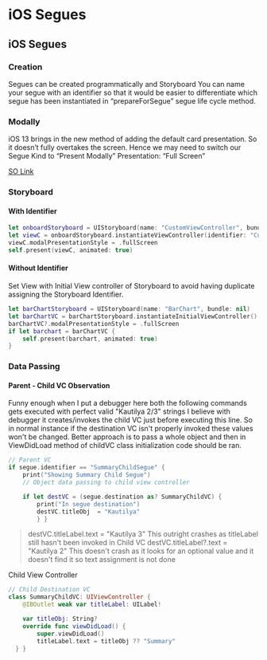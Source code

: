 # iOS Segues

## iOS Segues

### Creation

Segues can be created programmatically and Storyboard You can name your segue with an identifier so that it would be easier to differentiate which segue has been instantiated in “prepareForSegue” segue life cycle method.

### Modally

iOS 13 brings in the new method of adding the default card presentation. So it doesn’t fully overtakes the screen. Hence we may need to switch our Segue Kind to “Present Modally” Presentation: “Full Screen”

[SO Link](https://stackoverflow.com/questions/56435510/presenting-modal-in-ios-13-fullscreen)

### Storyboard

#### With Identifier

```swift
let onboardStoryboard = UIStoryboard(name: "CustomViewController", bundle: nil)
let viewC = onboardStoryboard.instantiateViewController(identifier: "CustomViewController")
viewC.modalPresentationStyle = .fullScreen
self.present(viewC, animated: true)
```

#### Without Identifier

Set View with Initial View controller of Storyboard to avoid having duplicate assigning the Storyboard Identifier.

```swift
let barChartStoryboard = UIStoryboard(name: "BarChart", bundle: nil)
let barChartVC = barChartStoryboard.instantiateInitialViewController()
barChartVC?.modalPresentationStyle = .fullScreen
if let barchart = barChartVC {
    self.present(barchart, animated: true)
}
```

### Data Passing

#### Parent - Child VC Observation

Funny enough when I put a debugger here both the following commands gets executed with perfect valid "Kautilya 2/3" strings I believe with debugger it creates/invokes the child VC just before executing this line. So in normal instance if the destination VC isn't properly invoked these values won't be changed. Better approach is to pass a whole object and then in ViewDidLoad method of childVC class initialization code should be ran.

```swift
// Parent VC
if segue.identifier == "SummaryChildSegue" {
    print("Showing Summary Child Segue")
    // Object data passing to child view controller

    if let destVC = (segue.destination as? SummaryChildVC) {
        print("In segue destination")
        destVC.titleObj  = "Kautilya"
        } }
```

> destVC.titleLabel.text = "Kautilya 3" This outright crashes as titleLabel still hasn't been invoked in Child VC destVC.titleLabel?.text = "Kautilya 2" This doesn't crash as it looks for an optional value and it doesn't find it so text assignment is not done

Child View Controller

```swift
// Child Destination VC
class SummaryChildVC: UIViewController {
    @IBOutlet weak var titleLabel: UILabel!

    var titleObj: String?
    override func viewDidLoad() {
        super.viewDidLoad()
        titleLabel.text = titleObj ?? "Summary"
  } }
```

